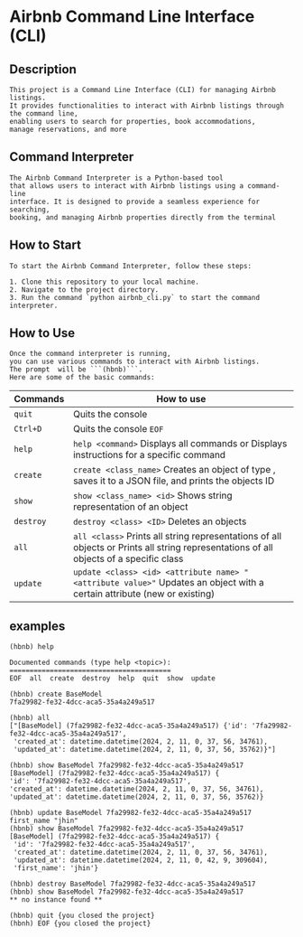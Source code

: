 # Airbnb Command Line Interface (CLI)

## Description
    This project is a Command Line Interface (CLI) for managing Airbnb listings.
    It provides functionalities to interact with Airbnb listings through the command line,
    enabling users to search for properties, book accommodations,
    manage reservations, and more

## Command Interpreter
    The Airbnb Command Interpreter is a Python-based tool
    that allows users to interact with Airbnb listings using a command-line
    interface. It is designed to provide a seamless experience for searching,
    booking, and managing Airbnb properties directly from the terminal
## How to Start
    To start the Airbnb Command Interpreter, follow these steps:

    1. Clone this repository to your local machine.
    2. Navigate to the project directory.
    3. Run the command `python airbnb_cli.py` to start the command interpreter.
## How to Use
    Once the command interpreter is running,
    you can use various commands to interact with Airbnb listings.
    The prompt  will be ```(hbnb)```.
    Here are some of the basic commands:

| Commands      | How to use                                                                                                                                 |
|---------------|--------------------------------------------------------------------------------------------------------------------------------------------|
| ```quit```    | Quits the console                                                                                                                          |
| ```Ctrl+D```  | Quits the console `EOF`                                                                                                                    |
| ```help```    | ```help <command>``` Displays all commands or Displays instructions for a specific command                                                 |
| ```create```  | ```create <class_name>``` Creates an object of type , saves it to a JSON file, and prints the objects ID                                   |
| ```show```    | ```show <class_name> <id>``` Shows string representation of an object                                                                      |
| ```destroy``` | ```destroy <class> <ID>``` Deletes an objects                                                                                              |
| ```all```     | ```all <class>``` Prints all string representations of all objects or Prints all string representations of all objects of a specific class |
| ```update```  | ```update <class> <id> <attribute name> "<attribute value>"``` Updates an object with a certain attribute (new or existing)                |

## examples 
    
```
(hbnb) help

Documented commands (type help <topic>):
========================================
EOF  all  create  destroy  help  quit  show  update
```    
```
(hbnb) create BaseModel
7fa29982-fe32-4dcc-aca5-35a4a249a517
```
```
(hbnb) all
["[BaseModel] (7fa29982-fe32-4dcc-aca5-35a4a249a517) {'id': '7fa29982-fe32-4dcc-aca5-35a4a249a517',
 'created_at': datetime.datetime(2024, 2, 11, 0, 37, 56, 34761),
 'updated_at': datetime.datetime(2024, 2, 11, 0, 37, 56, 35762)}"]
```
```
(hbnb) show BaseModel 7fa29982-fe32-4dcc-aca5-35a4a249a517
[BaseModel] (7fa29982-fe32-4dcc-aca5-35a4a249a517) {
'id': '7fa29982-fe32-4dcc-aca5-35a4a249a517', 
'created_at': datetime.datetime(2024, 2, 11, 0, 37, 56, 34761), 
'updated_at': datetime.datetime(2024, 2, 11, 0, 37, 56, 35762)}
```
```
(hbnb) update BaseModel 7fa29982-fe32-4dcc-aca5-35a4a249a517 first_name "jhin"
(hbnb) show BaseModel 7fa29982-fe32-4dcc-aca5-35a4a249a517
[BaseModel] (7fa29982-fe32-4dcc-aca5-35a4a249a517) {
 'id': '7fa29982-fe32-4dcc-aca5-35a4a249a517',
 'created_at': datetime.datetime(2024, 2, 11, 0, 37, 56, 34761),
 'updated_at': datetime.datetime(2024, 2, 11, 0, 42, 9, 309604), 
 'first_name': 'jhin'}
```
```
(hbnb) destroy BaseModel 7fa29982-fe32-4dcc-aca5-35a4a249a517
(hbnb) show BaseModel 7fa29982-fe32-4dcc-aca5-35a4a249a517
** no instance found **
```
```
(hbnb) quit {you closed the project}
(hbnh) EOF {you closed the project}
```
